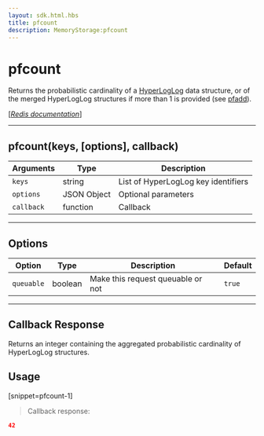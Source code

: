```yaml
---
layout: sdk.html.hbs
title: pfcount
description: MemoryStorage:pfcount
---
```


# pfcount

Returns the probabilistic cardinality of a [HyperLogLog](https://en.wikipedia.org/wiki/HyperLogLog) data structure, or of the merged HyperLogLog structures if more than 1 is provided (see [pfadd](/sdk-reference/android/3/memory-storage/pfadd)).

[[_Redis documentation_]](https://redis.io/commands/pfcount)

---

## pfcount(keys, [options], callback)

| Arguments  | Type        | Description                         |
| ---------- | ----------- | ----------------------------------- |
| `keys`     | string      | List of HyperLogLog key identifiers |
| `options`  | JSON Object | Optional parameters                 |
| `callback` | function    | Callback                            |

---

## Options

| Option     | Type    | Description                       | Default |
| ---------- | ------- | --------------------------------- | ------- |
| `queuable` | boolean | Make this request queuable or not | `true`  |

---

## Callback Response

Returns an integer containing the aggregated probabilistic cardinality of HyperLogLog structures.

## Usage

[snippet=pfcount-1]

> Callback response:

```json
42
```
